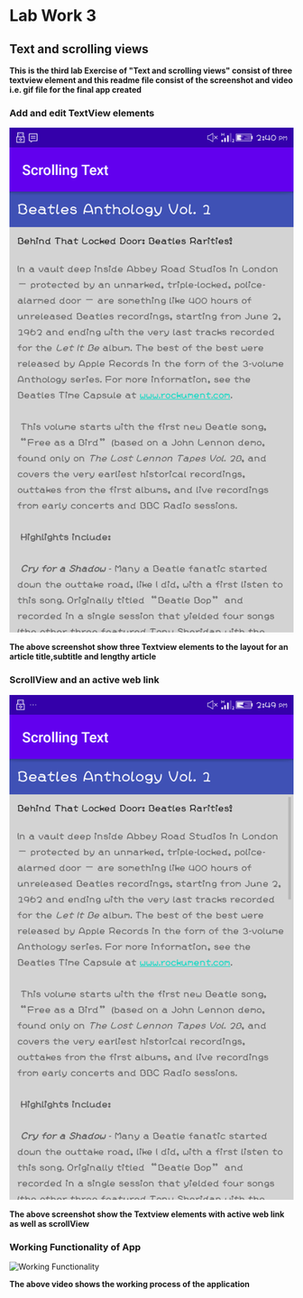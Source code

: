 # Lab Work 3
## Text and scrolling views
**This is the third lab Exercise of "Text and scrolling views" consist of three textview element and this readme file 
consist of the screenshot and video i.e. gif file for the final app created**
### Add and edit TextView elements
![Adding TextView Element](ScreenshotAndRecord/addtextview.png)

**The above screenshot show three Textview elements to the layout for an article title,subtitle and lengthy article**

### ScrollView and an active web link
![scrollView and active web link](ScreenshotAndRecord/ScrollView.png)

**The above screenshot show the Textview elements with active web link as well as scrollView**

### Working Functionality of App
![Working Functionality](ScreenshotAndRecord/Record.gif)

**The above video shows the working process of the application**